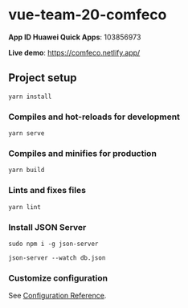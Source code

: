 # vue-team-20-comfeco

**App ID Huawei Quick Apps**: 103856973

**Live demo**: https://comfeco.netlify.app/

## Project setup

```
yarn install
```

### Compiles and hot-reloads for development

```
yarn serve
```

### Compiles and minifies for production

```
yarn build
```

### Lints and fixes files

```
yarn lint
```

### Install JSON Server

    sudo npm i -g json-server

    json-server --watch db.json

### Customize configuration

See [Configuration Reference](https://cli.vuejs.org/config/).

